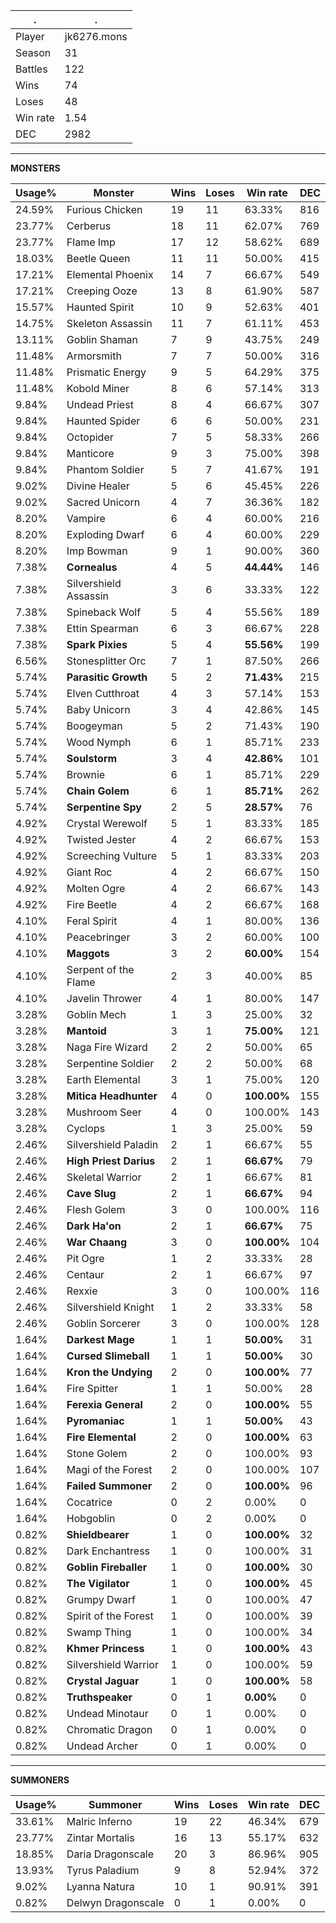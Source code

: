 .|.
|-|-
Player|jk6276.mons
Season|31
Battles|122
Wins|74
Loses|48
Win rate|1.54
DEC|2982

---
**MONSTERS**

Usage%|Monster|Wins|Loses|Win rate|DEC|
-|-|-|-|-|-|
24.59%|Furious Chicken|19|11|63.33%|816|
23.77%|Cerberus|18|11|62.07%|769|
23.77%|Flame Imp|17|12|58.62%|689|
18.03%|Beetle Queen|11|11|50.00%|415|
17.21%|Elemental Phoenix|14|7|66.67%|549|
17.21%|Creeping Ooze|13|8|61.90%|587|
15.57%|Haunted Spirit|10|9|52.63%|401|
14.75%|Skeleton Assassin|11|7|61.11%|453|
13.11%|Goblin Shaman|7|9|43.75%|249|
11.48%|Armorsmith|7|7|50.00%|316|
11.48%|Prismatic Energy|9|5|64.29%|375|
11.48%|Kobold Miner|8|6|57.14%|313|
9.84%|Undead Priest|8|4|66.67%|307|
9.84%|Haunted Spider|6|6|50.00%|231|
9.84%|Octopider|7|5|58.33%|266|
9.84%|Manticore|9|3|75.00%|398|
9.84%|Phantom Soldier|5|7|41.67%|191|
9.02%|Divine Healer|5|6|45.45%|226|
9.02%|Sacred Unicorn|4|7|36.36%|182|
8.20%|Vampire|6|4|60.00%|216|
8.20%|Exploding Dwarf|6|4|60.00%|229|
8.20%|Imp Bowman|9|1|90.00%|360|
7.38%|**Cornealus**|4|5|**44.44%**|146|
7.38%|Silvershield Assassin|3|6|33.33%|122|
7.38%|Spineback Wolf|5|4|55.56%|189|
7.38%|Ettin Spearman|6|3|66.67%|228|
7.38%|**Spark Pixies**|5|4|**55.56%**|199|
6.56%|Stonesplitter Orc|7|1|87.50%|266|
5.74%|**Parasitic Growth**|5|2|**71.43%**|215|
5.74%|Elven Cutthroat|4|3|57.14%|153|
5.74%|Baby Unicorn|3|4|42.86%|145|
5.74%|Boogeyman|5|2|71.43%|190|
5.74%|Wood Nymph|6|1|85.71%|233|
5.74%|**Soulstorm**|3|4|**42.86%**|101|
5.74%|Brownie|6|1|85.71%|229|
5.74%|**Chain Golem**|6|1|**85.71%**|262|
5.74%|**Serpentine Spy**|2|5|**28.57%**|76|
4.92%|Crystal Werewolf|5|1|83.33%|185|
4.92%|Twisted Jester|4|2|66.67%|153|
4.92%|Screeching Vulture|5|1|83.33%|203|
4.92%|Giant Roc|4|2|66.67%|150|
4.92%|Molten Ogre|4|2|66.67%|143|
4.92%|Fire Beetle|4|2|66.67%|168|
4.10%|Feral Spirit|4|1|80.00%|136|
4.10%|Peacebringer|3|2|60.00%|100|
4.10%|**Maggots**|3|2|**60.00%**|154|
4.10%|Serpent of the Flame|2|3|40.00%|85|
4.10%|Javelin Thrower|4|1|80.00%|147|
3.28%|Goblin Mech|1|3|25.00%|32|
3.28%|**Mantoid**|3|1|**75.00%**|121|
3.28%|Naga Fire Wizard|2|2|50.00%|65|
3.28%|Serpentine Soldier|2|2|50.00%|68|
3.28%|Earth Elemental|3|1|75.00%|120|
3.28%|**Mitica Headhunter**|4|0|**100.00%**|155|
3.28%|Mushroom Seer|4|0|100.00%|143|
3.28%|Cyclops|1|3|25.00%|59|
2.46%|Silvershield Paladin|2|1|66.67%|55|
2.46%|**High Priest Darius**|2|1|**66.67%**|79|
2.46%|Skeletal Warrior|2|1|66.67%|81|
2.46%|**Cave Slug**|2|1|**66.67%**|94|
2.46%|Flesh Golem|3|0|100.00%|116|
2.46%|**Dark Ha'on**|2|1|**66.67%**|75|
2.46%|**War Chaang**|3|0|**100.00%**|104|
2.46%|Pit Ogre|1|2|33.33%|28|
2.46%|Centaur|2|1|66.67%|97|
2.46%|Rexxie|3|0|100.00%|116|
2.46%|Silvershield Knight|1|2|33.33%|58|
2.46%|Goblin Sorcerer|3|0|100.00%|128|
1.64%|**Darkest Mage**|1|1|**50.00%**|31|
1.64%|**Cursed Slimeball**|1|1|**50.00%**|30|
1.64%|**Kron the Undying**|2|0|**100.00%**|77|
1.64%|Fire Spitter|1|1|50.00%|28|
1.64%|**Ferexia General**|2|0|**100.00%**|55|
1.64%|**Pyromaniac**|1|1|**50.00%**|43|
1.64%|**Fire Elemental**|2|0|**100.00%**|63|
1.64%|Stone Golem|2|0|100.00%|93|
1.64%|Magi of the Forest|2|0|100.00%|107|
1.64%|**Failed Summoner**|2|0|**100.00%**|96|
1.64%|Cocatrice|0|2|0.00%|0|
1.64%|Hobgoblin|0|2|0.00%|0|
0.82%|**Shieldbearer**|1|0|**100.00%**|32|
0.82%|Dark Enchantress|1|0|100.00%|31|
0.82%|**Goblin Fireballer**|1|0|**100.00%**|30|
0.82%|**The Vigilator**|1|0|**100.00%**|45|
0.82%|Grumpy Dwarf|1|0|100.00%|47|
0.82%|Spirit of the Forest|1|0|100.00%|39|
0.82%|Swamp Thing|1|0|100.00%|34|
0.82%|**Khmer Princess**|1|0|**100.00%**|43|
0.82%|Silvershield Warrior|1|0|100.00%|59|
0.82%|**Crystal Jaguar**|1|0|**100.00%**|58|
0.82%|**Truthspeaker**|0|1|**0.00%**|0|
0.82%|Undead Minotaur|0|1|0.00%|0|
0.82%|Chromatic Dragon|0|1|0.00%|0|
0.82%|Undead Archer|0|1|0.00%|0|

---
**SUMMONERS**

Usage%|Summoner|Wins|Loses|Win rate|DEC|
-|-|-|-|-|-|
33.61%|Malric Inferno|19|22|46.34%|679|
23.77%|Zintar Mortalis|16|13|55.17%|632|
18.85%|Daria Dragonscale|20|3|86.96%|905|
13.93%|Tyrus Paladium|9|8|52.94%|372|
9.02%|Lyanna Natura|10|1|90.91%|391|
0.82%|Delwyn Dragonscale|0|1|0.00%|0|
